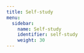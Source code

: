 ```yaml
---
title: Self-study
menu:
  sidebar:
    name: Self-study
    identifier: self-study
    weight: 30
---
```


